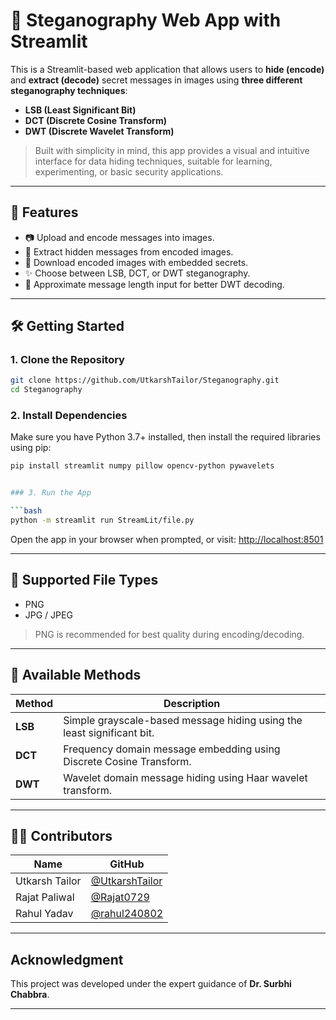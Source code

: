 # 🔐 Steganography Web App with Streamlit

This is a Streamlit-based web application that allows users to **hide (encode)** and **extract (decode)** secret messages in images using **three different steganography techniques**:

- **LSB (Least Significant Bit)**
- **DCT (Discrete Cosine Transform)**
- **DWT (Discrete Wavelet Transform)**

> Built with simplicity in mind, this app provides a visual and intuitive interface for data hiding techniques, suitable for learning, experimenting, or basic security applications.

---

## 🚀 Features

- 📷 Upload and encode messages into images.
- 🧠 Extract hidden messages from encoded images.
- 💾 Download encoded images with embedded secrets.
- ✨ Choose between LSB, DCT, or DWT steganography.
- 🧪 Approximate message length input for better DWT decoding.

---

## 🛠️ Getting Started

### 1. Clone the Repository

```bash
git clone https://github.com/UtkarshTailor/Steganography.git
cd Steganography
```

### 2. Install Dependencies

Make sure you have Python 3.7+ installed, then install the required libraries using pip:

```bash
pip install streamlit numpy pillow opencv-python pywavelets


### 3. Run the App

```bash
python -m streamlit run StreamLit/file.py
```

Open the app in your browser when prompted, or visit: [http://localhost:8501](http://localhost:8501)

---

## 📸 Supported File Types

- PNG
- JPG / JPEG

> PNG is recommended for best quality during encoding/decoding.

---

## 🧪 Available Methods

| Method | Description |
|--------|-------------|
| **LSB** | Simple grayscale-based message hiding using the least significant bit. |
| **DCT** | Frequency domain message embedding using Discrete Cosine Transform. |
| **DWT** | Wavelet domain message hiding using Haar wavelet transform. |

---

## 👨‍💻 Contributors


| Name | GitHub |  
|------|--------|  
| Utkarsh Tailor | [@UtkarshTailor](https://github.com/UtkarshTailor) |  
| Rajat Paliwal | [@Rajat0729](https://github.com/Rajat0729) |  
| Rahul Yadav | [@rahul240802](https://github.com/rahulsyadav24) |


---

## Acknowledgment

This project was developed under the expert guidance of **Dr. Surbhi Chabbra**.

---

